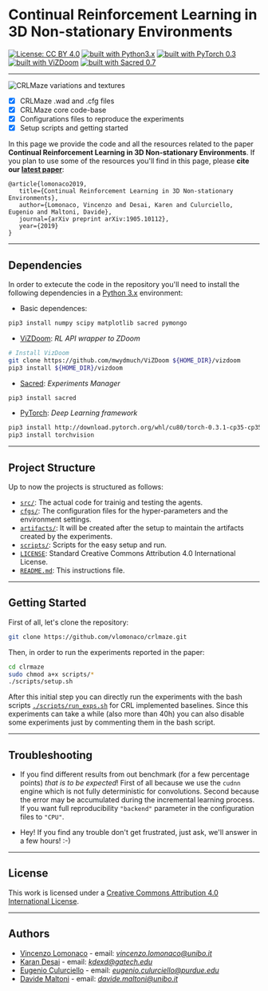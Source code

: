 # Continual Reinforcement Learning in 3D Non-stationary Environments 

[![License: CC BY 4.0](https://img.shields.io/badge/License-CC%20BY%204.0-lightgrey.svg)](http://creativecommons.org/licenses/by/4.0/)
[![built with Python3.x](https://img.shields.io/badge/build%20with-python3.x-red.svg)](https://www.python.org/)
[![built with PyTorch 0.3](https://img.shields.io/badge/build%20with-PyTorch0.3-brightgreen.svg)](https://pytorch.org/)
[![built with ViZDoom](https://img.shields.io/badge/build%20with-ViZDoom1.1.5-blue.svg)](http://vizdoom.cs.put.edu.pl/)
[![built with Sacred 0.7](https://img.shields.io/badge/build%20with-Sacred0.7-yellow.svg)](https://github.com/IDSIA/sacred)

----------------------------------------------
![CRLMaze variations and textures](https://www.dropbox.com/s/yczm8z6x7fznw8q/doom_variations_obs_txt.png?dl=0)


- [x] CRLMaze .wad and .cfg files
- [x] CRLMaze core code-base
- [x] Configurations files to reproduce the experiments
- [x] Setup scripts and getting started

In this page we provide the code and all the resources related to the paper **Continual Reinforcement Learning in 3D Non-stationary Environments**. If you plan to use some of the resources you'll find in this page, please **cite our [latest paper](http://arxiv.org/abs/1905.10112)**: 

	@article{lomonaco2019,
       title={Continual Reinforcement Learning in 3D Non-stationary Environments},
       author={Lomonaco, Vincenzo and Desai, Karen and Culurciello, Eugenio and Maltoni, Davide},
       journal={arXiv preprint arXiv:1905.10112},
       year={2019}
	}

----------------------------------------------

## Dependencies

In order to extecute the code in the repository you'll need to install the following dependencies in a [Python 3.x](https://www.python.org/) environment:

* Basic dependences:

```bash
pip3 install numpy scipy matplotlib sacred pymongo
```

* [ViZDoom](https://pypi.python.org/pypi/numpy/1.6.1): _RL API wrapper to ZDoom_

```bash
# Install VizDoom
git clone https://github.com/mwydmuch/ViZDoom ${HOME_DIR}/vizdoom
pip3 install ${HOME_DIR}/vizdoom
```

* [Sacred](https://github.com/IDSIA/sacred): _Experiments Manager_

```bash
pip3 install sacred
```

* [PyTorch](https://pytorch.org/): _Deep Learning framework_

```bash
pip3 install http://download.pytorch.org/whl/cu80/torch-0.3.1-cp35-cp35m-linux_x86_64.whl
pip3 install torchvision
```

----------------------------------------------

## Project Structure
Up to now the projects is structured as follows:

- [`src/`](src): The actual code for trainig and testing the agents.
- [`cfgs/`](cfgs): The configuration files for the hyper-parameters and the environment settings.
- [`artifacts/`](artifacts): It will be created after the setup to maintain the artifacts created by the experiments.
- [`scripts/`](script): Scripts for the easy setup and run.
- [`LICENSE`](LICENSE): Standard Creative Commons Attribution 4.0 International License.
- [`README.md`](README.md): This instructions file.
----------------------------------------------

## Getting Started

First of all, let's clone the repository:

```bash
git clone https://github.com/vlomonaco/crlmaze.git
```

Then, in order to run the experiments reported in the paper: 

```bash
cd clrmaze
sudo chmod a+x scripts/*
./scripts/setup.sh
```

After this initial step you can directly run the experiments with the bash scripts [`./scripts/run_exps.sh`](run_exps.sh) for CRL implemented baselines. Since this experiments can take a while (also more than 40h) you can also disable some experiments just by commenting them in the bash script.

----------------------------------------------

## Troubleshooting

- If you find different results from out benchmark (for a few percentage points) _that is to be expected_! First of all because we use the `cudnn` engine which is not fully deterministic for convolutions. Second because the error may be accumulated during the incremental learning process. If you want full reproducibility `"backend"` parameter in the configuration files to `"CPU"`.

- Hey! If you find any trouble don't get frustrated, just ask, we'll answer in a few hours! :-)

----------------------------------------------

## License

This work is licensed under a <a href="https://creativecommons.org/licenses/by/4.0/">Creative Commons Attribution 4.0 International License</a>. 

----------------------------------------------

## Authors

* [Vincenzo Lomonaco](http://vincenzolomonaco.com) - email: *vincenzo.lomonaco@unibo.it*
* [Karan Desai](https://kdexd.github.io/) - email: *kdexd@gatech.edu*
* [Eugenio Culurciello](https://scholar.google.com/citations?user=SeGmqkIAAAAJ&hl=en) - email: *eugenio.culurciello@purdue.edu*
* [Davide Maltoni](https://www.unibo.it/sitoweb/davide.maltoni/en) - email: *davide.maltoni@unibo.it*
